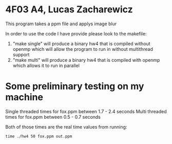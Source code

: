 # 4F03 A4, Lucas Zacharewicz

This program takes a ppm file and applys image blur

In order to use the code I have provide please look to the makefile:

1. "make single" will produce a binary hw4 that is compiled without openmp which
   will allow the program to run in without multithread support
2. "make multi" will produce a binary hw4 that is compiled with openmp which
   allows it to run in parallel

# Some preliminary testing on my machine

Single threaded times for fox.ppm between 1.7 - 2.4 seconds
Multi threaded times for fox.ppm between 0.5 - 0.7 seconds

Both of those times are the real time values from running:

```
time ./hw4 50 fox.ppm out.ppm
```
